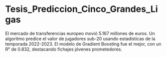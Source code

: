 # Tesis_Prediccion_Cinco_Grandes_Ligas
El mercado de transferencias europeo movió 5.167 millones de euros. Un algoritmo predice el valor de jugadores sub-20 usando estadísticas de la temporada 2022-2023. El modelo de Gradient Boosting fue el mejor, con un R² de 0.832, destacando fichajes jóvenes prometedores.

